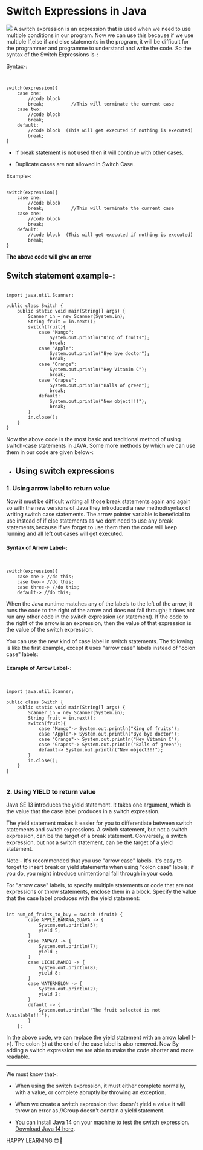 # Switch Expressions in Java

<img src="https://java.tutorials24x7.com/uploads/2020-06-20/banner/tutorials24x7-switch-statements-and-expressions-in-java-banner.jpg" />
A switch expression is an expression that is used when we need to use multiple conditions in our program. Now we can use this because if we use multiple If,else if and else statements in the program, it will be difficult for the programmer and programme to understand and write the code.
So the syntax of the Switch Expressions is-:

Syntax-:
<pre><code>

switch(expression){
	case one:
		//code block
		break;          //This will terminate the current case
	case two:
		//code block
		break;
	default:
		//code block  (This will get executed if nothing is executed)
		break;
}
</code></pre>
-   If break statement is not used then it will continue with other cases.

-   Duplicate cases are not allowed in Switch Case.

Example-:

<pre><code>
switch(expression){
	case one:
		//code block
		break;          //This will terminate the current case
	case one:
		//code block
		break;
	default:
		//code block  (This will get executed if nothing is executed)
		break;
}
</code></pre>
**The above code will give an error**

Switch statement example-:
--------------------------

<pre><code>
import java.util.Scanner;

public class Switch {
    public static void main(String[] args) {
        Scanner in = new Scanner(System.in);
        String fruit = in.next();
        switch(fruit){
            case "Mango":
                System.out.println("King of fruits");
                break;
            case "Apple":
                System.out.println("Bye bye doctor");
                break;
            case "Orange":
                System.out.println("Hey Vitamin C");
                break;
            case "Grapes":
                System.out.println("Balls of green");
                break;
            default:
                System.out.println("New object!!!");
                break;
        }
        in.close();
    }
}
</code></pre>

Now the above code is the most basic and traditional method of using switch-case statements in JAVA. Some more methods by which we can use them in our code are given below-:

-   Using switch expressions
    ------------------------

### 1\. **Using arrow label to return value**

Now it must be difficult writing all those break statements again and again so with the new versions of Java they introduced a new method/syntax of writing switch case statements. The arrow pointer variable is beneficial to use instead of if else statements as we dont need to use any break statements,because if we forget to use them then the code will keep running and all left out cases will get executed.

#### Syntax of Arrow Label-:

<pre><code>

switch(expression){
	case one-> //do this;
	case two-> //do this;
	case three-> //do this;
	default-> //do this;
</code></pre>
When the Java runtime matches any of the labels to the left of the arrow, it runs the code to the right of the arrow and does not fall through; it does not run any other code in the switch expression (or statement). If the code to the right of the arrow is an expression, then the value of that expression is the value of the switch expression.

You can use the new kind of case label in switch statements. The following is like the first example, except it uses "arrow case" labels instead of "colon case" labels:

#### Example of Arrow Label-:

<pre><code>

import java.util.Scanner;

public class Switch {
    public static void main(String[] args) {
        Scanner in = new Scanner(System.in);
        String fruit = in.next();
        switch(fruit){
            case "Mango"-> System.out.println("King of fruits");
            case "Apple"-> System.out.println("Bye bye doctor");
            case "Orange"-> System.out.println("Hey Vitamin C");
            case "Grapes"-> System.out.println("Balls of green");
            default-> System.out.println("New object!!!");
        }
        in.close();
    }
}

</code></pre>

### 2\. **Using YIELD to return value**

Java SE 13 introduces the yield statement. It takes one argument, which is the value that the case label produces in a switch expression.

The yield statement makes it easier for you to differentiate between switch statements and switch expressions. A switch statement, but not a switch expression, can be the target of a break statement. Conversely, a switch expression, but not a switch statement, can be the target of a yield statement.

Note:- It's recommended that you use "arrow case" labels. It's easy to forget to insert break or yield statements when using "colon case" labels; if you do, you might introduce unintentional fall through in your code.

For "arrow case" labels, to specify multiple statements or code that are not expressions or throw statements, enclose them in a block. Specify the value that the case label produces with the yield statement:

<pre><code>
int num_of_fruits_to_buy = switch (fruit) {
        case APPLE,BANANA,GUAVA -> {
            System.out.println(5);
            yield 5;
        }
        case PAPAYA -> {
            System.out.println(7);
            yield ;
        }
        case LICHI,MANGO -> {
            System.out.println(8);
            yield 8;
        }
        case WATERMELON -> {
            System.out.println(2);
            yield 2;
        }
        default -> {
            System.out.println("The fruit selected is not Avaialable!!!");
        }
    };  
</pre></code>

In the above code, we can replace the yield statement with an arrow label (->). The colon (:) at the end of the case label is also removed. 
Now By adding a switch expression we are able to make the code shorter and more readable.

* * * * *

We must know that-:

- When using the switch expression, it must either complete normally, with a value, or complete abruptly by throwing an exception.

- When we create a switch expression that doesn't yield a value it will throw an error as //Group doesn't contain a yield statement.

-   You can install Java 14 on your machine to test the switch expression. [Download Java 14 here](https://www.oracle.com/in/java/technologies/javase/jdk14-archive-downloads.html).

HAPPY LEARNING 😎🙌